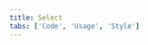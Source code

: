```yaml
---
title: Select
tabs: ['Code', 'Usage', 'Style']
---
```


<component 
    name="Select"
    component="select" 
    variation="select"
    experimental="true"
    hasReactVersion="true"
    haslightversion="true"
    hasReactversion="true"
    >
</component>

<component 
    name="Select Invalid"
    component="select" 
    variation="select--invalid"
    experimental="true"
    hasReactVersion="true"
    haslightversion="true"
    >
</component>

<component 
    name="Inline Select"
    component="select" 
    variation="select--inline"
    experimental="true"
    hasReactVersion="true"
    >
</component>

<component 
    name="Inline Select Invalid"
    component="select" 
    variation="select--inline-invalid"
    experimental="true"
    hasReactVersion="true"
    >
</component>
<component-docs component="select" experimental="true"></component-docs>
